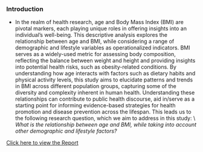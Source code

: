 ### Introduction 
- In the realm of health research, age and Body Mass Index (BMI) are pivotal markers, each playing unique roles in offering insights into an individual’s well-being. This descriptive analysis explores the relationship between age and BMI, while considering a range of demographic and lifestyle variables as operationalized indicators. BMI serves as a widely-used metric for assessing body composition, reflecting the balance between weight and height and providing insights into potential health risks, such as obesity-related conditions. By understanding how age interacts with factors such as dietary habits and physical activity levels, this study aims to elucidate patterns and trends in BMI across different population groups, capturing some of the diversity and complexity inherent in human health. Understanding these relationships can contribute to public health discourse, aid in/serve as a starting point for informing evidence-based strategies for health promotion and disease prevention across the lifespan. This leads us to the following research question, which we aim to address in this study: \\
*What is the relationship between age and BMI, while taking into account other demographic and lifestyle factors?*

[Click here to view the Report](lab_report.pdf)
